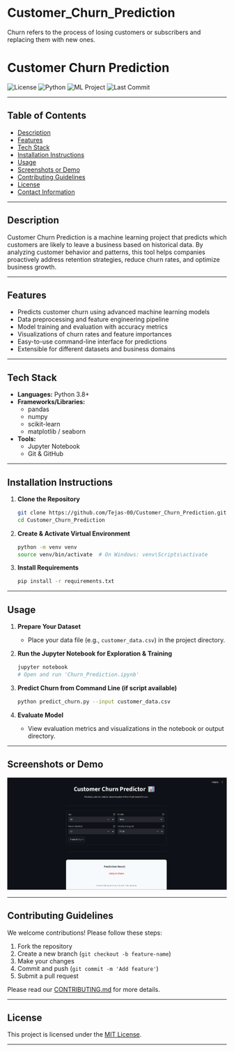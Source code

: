 # Customer_Churn_Prediction

Churn refers to the process of losing customers or subscribers and replacing them with new ones.

# Customer Churn Prediction

![License](https://img.shields.io/github/license/Tejas-00/Customer_Churn_Prediction)
![Python](https://img.shields.io/badge/Python-3.8%2B-blue.svg)
![ML Project](https://img.shields.io/badge/Machine%20Learning-Churn%20Prediction-green)
![Last Commit](https://img.shields.io/github/last-commit/Tejas-00/Customer_Churn_Prediction)

---

## Table of Contents

- [Description](#description)
- [Features](#features)
- [Tech Stack](#tech-stack)
- [Installation Instructions](#installation-instructions)
- [Usage](#usage)
- [Screenshots or Demo](#screenshots-or-demo)
- [Contributing Guidelines](#contributing-guidelines)
- [License](#license)
- [Contact Information](#contact-information)

---

## Description

Customer Churn Prediction is a machine learning project that predicts which customers are likely to leave a business based on historical data. By analyzing customer behavior and patterns, this tool helps companies proactively address retention strategies, reduce churn rates, and optimize business growth.

---

## Features

- Predicts customer churn using advanced machine learning models
- Data preprocessing and feature engineering pipeline
- Model training and evaluation with accuracy metrics
- Visualizations of churn rates and feature importances
- Easy-to-use command-line interface for predictions
- Extensible for different datasets and business domains

---

## Tech Stack

- **Languages:** Python 3.8+
- **Frameworks/Libraries:**
  - pandas
  - numpy
  - scikit-learn
  - matplotlib / seaborn
- **Tools:**
  - Jupyter Notebook
  - Git & GitHub

---

## Installation Instructions

1. **Clone the Repository**

   ```bash
   git clone https://github.com/Tejas-00/Customer_Churn_Prediction.git
   cd Customer_Churn_Prediction
   ```

2. **Create & Activate Virtual Environment**

   ```bash
   python -m venv venv
   source venv/bin/activate  # On Windows: venv\Scripts\activate
   ```

3. **Install Requirements**

   ```bash
   pip install -r requirements.txt
   ```

---

## Usage

1. **Prepare Your Dataset**
   - Place your data file (e.g., `customer_data.csv`) in the project directory.

2. **Run the Jupyter Notebook for Exploration & Training**

   ```bash
   jupyter notebook
   # Open and run 'Churn_Prediction.ipynb'
   ```

3. **Predict Churn from Command Line (if script available)**

   ```bash
   python predict_churn.py --input customer_data.csv
   ```

4. **Evaluate Model**

   - View evaluation metrics and visualizations in the notebook or output directory.

---

## Screenshots or Demo

![alt text](image.png)

---

## Contributing Guidelines

We welcome contributions! Please follow these steps:

1. Fork the repository
2. Create a new branch (`git checkout -b feature-name`)
3. Make your changes
4. Commit and push (`git commit -m 'Add feature'`)
5. Submit a pull request

Please read our [CONTRIBUTING.md](CONTRIBUTING.md) for more details.

---

## License

This project is licensed under the [MIT License](LICENSE).

---

